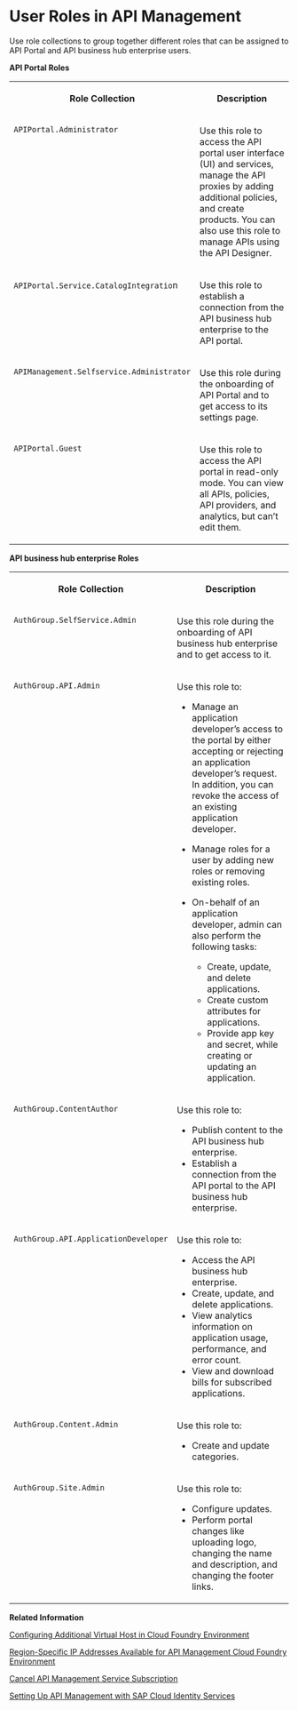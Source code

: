 <!-- loio7010b58f57494a71a6a02c475a3548e8 -->

# User Roles in API Management

Use role collections to group together different roles that can be assigned to API Portal and API business hub enterprise users.

**API Portal Roles**


<table>
<tr>
<th valign="top">

Role Collection

</th>
<th valign="top">

Description

</th>
</tr>
<tr>
<td valign="top">

`APIPortal.Administrator`

</td>
<td valign="top">

Use this role to access the API portal user interface \(UI\) and services, manage the API proxies by adding additional policies, and create products. You can also use this role to manage APIs using the API Designer.

</td>
</tr>
<tr>
<td valign="top">

`APIPortal.Service.CatalogIntegratio`n

</td>
<td valign="top">

Use this role to establish a connection from the API business hub enterprise to the API portal.

</td>
</tr>
<tr>
<td valign="top">

`APIManagement.Selfservice.Administrator`

</td>
<td valign="top">

Use this role during the onboarding of API Portal and to get access to its settings page.

</td>
</tr>
<tr>
<td valign="top">

`APIPortal.Guest`

</td>
<td valign="top">

Use this role to access the API portal in read-only mode. You can view all APIs, policies, API providers, and analytics, but can’t edit them.

</td>
</tr>
</table>

**API business hub enterprise Roles**


<table>
<tr>
<th valign="top">

Role Collection

</th>
<th valign="top">

Description

</th>
</tr>
<tr>
<td valign="top">

`AuthGroup.SelfService.Admin`

</td>
<td valign="top">

Use this role during the onboarding of API business hub enterprise and to get access to it.

</td>
</tr>
<tr>
<td valign="top">

`AuthGroup.API.Admin` 

</td>
<td valign="top">

Use this role to:

-   Manage an application developer’s access to the portal by either accepting or rejecting an application developer’s request. In addition, you can revoke the access of an existing application developer.
-   Manage roles for a user by adding new roles or removing existing roles.

-   On-behalf of an application developer, admin can also perform the following tasks:
    -   Create, update, and delete applications.
    -   Create custom attributes for applications.
    -   Provide app key and secret, while creating or updating an application.




</td>
</tr>
<tr>
<td valign="top">

`AuthGroup.ContentAuthor`

</td>
<td valign="top">

Use this role to:

-   Publish content to the API business hub enterprise.
-   Establish a connection from the API portal to the API business hub enterprise.



</td>
</tr>
<tr>
<td valign="top">

`AuthGroup.API.ApplicationDeveloper`

</td>
<td valign="top">

Use this role to:

-   Access the API business hub enterprise.
-   Create, update, and delete applications.
-   View analytics information on application usage, performance, and error count.
-   View and download bills for subscribed applications.



</td>
</tr>
<tr>
<td valign="top">

`AuthGroup.Content.Admin` 

</td>
<td valign="top">

Use this role to:

-   Create and update categories.



</td>
</tr>
<tr>
<td valign="top">

`AuthGroup.Site.Admin` 

</td>
<td valign="top">

Use this role to:

-   Configure updates.
-   Perform portal changes like uploading logo, changing the name and description, and changing the footer links.



</td>
</tr>
</table>

**Related Information**  


[Configuring Additional Virtual Host in Cloud Foundry Environment](configuring-additional-virtual-host-in-cloud-foundry-environment-a7b91e5.md "A virtual host allows you to host multiple domain names on the API Management capability within Integration Suite.")

[Region-Specific IP Addresses Available for API Management Cloud Foundry Environment](region-specific-ip-addresses-available-for-api-management-cloud-foundry-environment-585d639.md "API Management protects your backend services. However, API Management needs to establish connectivity to your backend services during an API call execution.")

[Cancel API Management Service Subscription](cancel-api-management-service-subscription-df6df2b.md "You can deactivate your API Management capability from Integration Suite to disable your account from the API Management service.")

[Setting Up API Management with SAP Cloud Identity Services](setting-up-api-management-with-sap-cloud-identity-services-1e88d9c.md "SAP Cloud Platform allows customers to connect their SAP Cloud Identity Services with the BTP offerings.")

